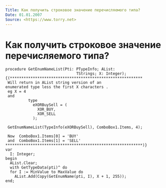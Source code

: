```yaml
---
Title: Как получить строковое значение перечисляемого типа?
Date: 01.01.2007
Source: <https://www.torry.net>
---
```



Как получить строковое значение перечисляемого типа?
====================================================

    procedure GetEnumNameList(Pti: PTypeInfo; AList: 
                                   TStrings; X: Integer);
    {(**********************************************************
     Will return in AList string version of an 
    enumerated type less the first X characters .
     eg X = 4
     and
              type
                eXORBuySell = (
                  XOR_BUY,
                  XOR_SELL
                );
     
     GetEnumNameList(TypeInfo(eXORBuySell), ComboBox1.Items, 4);
     
     Now  ComboBox1.Items[0] = 'BUY'
     and  ComboBox1.Items[1] = 'SELL'
    ************************************************************)}
    var
      I: Integer;
    begin
      AList.Clear;
      with GetTypeData(pti)^ do
      for I := MinValue to MaxValue do
        AList.Add(Copy(GetEnumName(pti, I), X + 1, 255));
    end;

